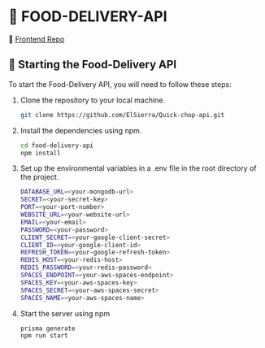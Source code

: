 # 🍰 FOOD-DELIVERY-API

📱 <a href="https://github.com/emmalexander/delivery_project_app">Frontend Repo</a>

## 🚀 Starting the Food-Delivery API

To start the Food-Delivery API, you will need to follow these steps:

1. Clone the repository to your local machine.

   ```bash
   git clone https://github.com/ElSierra/Quick-chop-api.git
   ```

2. Install the dependencies using npm.

   ```bash
   cd food-delivery-api
   npm install

   ```

3. Set up the environmental variables in a .env file in the root directory of the project.

   ```bash
   DATABASE_URL=<your-mongodb-url>
   SECRET=<your-secret-key>
   PORT=<your-port-number>
   WEBSITE_URL=<your-website-url>
   EMAIL=<your-email>
   PASSWORD=<your-password>
   CLIENT_SECRET=<your-google-client-secret>
   CLIENT_ID=<your-google-client-id>
   REFRESH_TOKEN=<your-google-refresh-token>
   REDIS_HOST=<your-redis-host>
   REDIS_PASSWORD=<your-redis-password>
   SPACES_ENDPOINT=<your-aws-spaces-endpoint>
   SPACES_KEY=<your-aws-spaces-key>
   SPACES_SECRET=<your-aws-spaces-secret>
   SPACES_NAME=<your-aws-spaces-name>

   ```

4. Start the server using npm

   ```bash
   prisma generate
   npm run start

   ```
